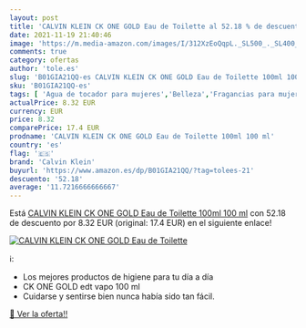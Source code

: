 ```yaml
---
layout: post
title: 'CALVIN KLEIN CK ONE GOLD Eau de Toilette al 52.18 % de descuento'
date: 2021-11-19 21:40:46
image: 'https://m.media-amazon.com/images/I/312XzEoQqpL._SL500_._SL400_.jpg'
comments: true
category: ofertas
author: 'tole.es'
slug: 'B01GIA21QQ-es CALVIN KLEIN CK ONE GOLD Eau de Toilette 100ml 100 ml'
sku: 'B01GIA21QQ-es'
tags: [ 'Agua de tocador para mujeres','Belleza','Fragancias para mujeres','Perfumes y fragancias','calvin klein','de','eau','toilette', ]
actualPrice: 8.32 EUR
currency: EUR
price: 8.32
comparePrice: 17.4 EUR
prodname: 'CALVIN KLEIN CK ONE GOLD Eau de Toilette 100ml 100 ml'
country: 'es'
flag: '🇪🇸'
brand: 'Calvin Klein'
buyurl: 'https://www.amazon.es/dp/B01GIA21QQ/?tag=tolees-21'
descuento: '52.18'
average: '11.7216666666667'
---
```


Está [CALVIN KLEIN CK ONE GOLD Eau de Toilette 100ml 100 ml](https://www.amazon.es/dp/B01GIA21QQ/?tag=tolees-21) con 52.18 de descuento por 8.32 EUR (original: 17.4 EUR) en el siguiente enlace!

[![CALVIN KLEIN CK ONE GOLD Eau de Toilette](https://m.media-amazon.com/images/I/312XzEoQqpL._SL500_._SL400_.jpg)](https://www.amazon.es/dp/B01GIA21QQ/?tag=tolees-21)

ℹ️:

- Los mejores productos de higiene para tu día a día
- CK ONE GOLD edt vapo 100 ml
- Cuidarse y sentirse bien nunca había sido tan fácil.

[🛒 Ver la oferta!!](https://www.amazon.es/dp/B01GIA21QQ/?tag=tolees-21)
